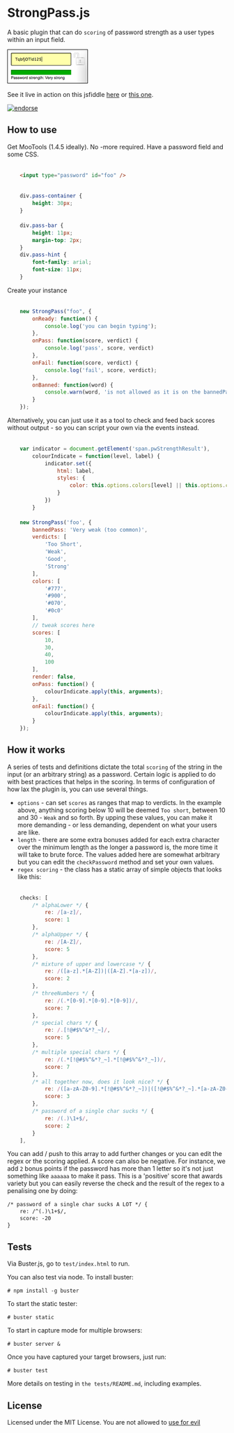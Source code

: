 StrongPass.js
==============

A basic plugin that can do `scoring` of password strength as a user types within an input field.

![Screenshot](StrongPass.png)

See it live in action on this jsfiddle [here](http://jsfiddle.net/dimitar/n8Dza/) or [this one](http://jsfiddle.net/dimitar/nZn6A/).

[![endorse](http://api.coderwall.com/dimitarchristoff/endorsecount.png)](http://coderwall.com/dimitarchristoff)


How to use
----------

Get MooTools (1.4.5 ideally). No -more required. Have a password field and some CSS.

```html

    <input type="password" id="foo" />
```

```css

    div.pass-container {
        height: 30px;
    }

    div.pass-bar {
        height: 11px;
        margin-top: 2px;
    }
    div.pass-hint {
        font-family: arial;
        font-size: 11px;
    }
```

Create your instance

```javascript

    new StrongPass("foo", {
        onReady: function() {
            console.log('you can begin typing');
        },
        onPass: function(score, verdict) {
            console.log('pass', score, verdict)
        },
        onFail: function(score, verdict) {
            console.log('fail', score, verdict);
        },
        onBanned: function(word) {
            console.warn(word, 'is not allowed as it is on the bannedPasswords list');
        }
    });
```

Alternatively, you can just use it as a tool to check and feed back scores without output - so you can script your own via the events instead.

```javascript

    var indicator = document.getElement('span.pwStrengthResult'),
        colourIndicate = function(level, label) {
            indicator.set({
                html: label,
                styles: {
                    color: this.options.colors[level] || this.options.colors.getLast()
                }
            })
        }

    new StrongPass('foo', {
        bannedPass: 'Very weak (too common)',
        verdicts: [
            'Too Short',
            'Weak',
            'Good',
            'Strong'
        ],
        colors: [
            '#777',
            '#900',
            '#070',
            '#0c0'
        ],
        // tweak scores here
        scores: [
            10,
            30,
            40,
            100
        ],
        render: false,
        onPass: function() {
            colourIndicate.apply(this, arguments);
        },
        onFail: function() {
            colourIndicate.apply(this, arguments);
        }
    });
```

How it works
------------

A series of tests and definitions dictate the total `scoring` of the string in the input (or an arbitrary string) as a password. Certain logic is applied to do with best practices that helps in the scoring. In terms of configuration of how lax the plugin is, you can use several things.

- `options` - can set `scores` as ranges that map to verdicts. In the example above, anything scoring below 10 will be deemed `Too short`, between 10 and 30 - `Weak` and so forth. By upping these values, you can make it more demanding - or less demanding, dependent on what your users are like.
- `length` - there are some extra bonuses added for each extra character over the minimum length as the longer a password is, the more time it will take to brute force. The values added here are somewhat arbitrary but you can edit the `checkPassword` method and set your own values.
- `regex scoring` - the class has a static array of simple objects that looks like this:

```javascript

    checks: [
        /* alphaLower */ {
            re: /[a-z]/,
            score: 1
        },
        /* alphaUpper */ {
            re: /[A-Z]/,
            score: 5
        },
        /* mixture of upper and lowercase */ {
            re: /([a-z].*[A-Z])|([A-Z].*[a-z])/,
            score: 2
        },
        /* threeNumbers */ {
            re: /(.*[0-9].*[0-9].*[0-9])/,
            score: 7
        },
        /* special chars */ {
            re: /.[!@#$%^&*?_~]/,
            score: 5
        },
        /* multiple special chars */ {
            re: /(.*[!@#$%^&*?_~].*[!@#$%^&*?_~])/,
            score: 7
        },
        /* all together now, does it look nice? */ {
            re: /([a-zA-Z0-9].*[!@#$%^&*?_~])|([!@#$%^&*?_~].*[a-zA-Z0-9])/,
            score: 3
        },
        /* password of a single char sucks */ {
            re: /(.)\1+$/,
            score: 2
        }
    ],
```

You can add / push to this array to add further changes or you can edit the regex or the scoring applied. A score can also be negative. For instance, we add `2` bonus points if the password has more than 1 letter so it's not just something like `aaaaaa` to make it pass. This is a 'positive' score that awards variety but you can easily reverse the check and the result of the regex to a penalising one by doing:

    /* password of a single char sucks A LOT */ {
        re: /^(.)\1+$/,
        score: -20
    }


Tests
-----

Via Buster.js, go to `test/index.html` to run.

You can also test via node. To install buster:

    # npm install -g buster
    
To start the static tester:    
    
    # buster static
    
To start in capture mode for multiple browsers:

    # buster server &

Once you have captured your target browsers, just run:

    # buster test

More details on testing in `the tests/README.md`, including examples.

License
-------

Licensed under the MIT License. You are not allowed to [use for evil](http://www.youtube.com/watch?v=-hCimLnIsDA)

